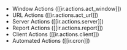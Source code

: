 
- Window Actions ([[ir.actions.act_window]])
- URL Actions ([[ir.actions.act_url]])
- Server Actions ([[ir.actions.server]])
- Report Actions ([[ir.actions.report]])
- Client Actions ([[ir.actions.client]])
- Automated Actions ([[ir.cron]])

